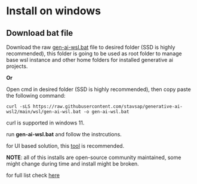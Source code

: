 # Install on windows

## Download bat file

Download the raw [gen-ai-wsl.bat](https://github.com/stavsap/generative-ai-wsl2/blob/main/wsl/gen-ai-wsl.bat) file to desired folder (SSD is highly recommended), this folder is going to be used as root folder to manage base wsl instance and other home folders for installed generative ai projects.

**Or**

Open cmd in desired folder (SSD is highly recommended), then copy paste the following command:

``` shell
curl -sLS https://raw.githubusercontent.com/stavsap/generative-ai-wsl2/main/wsl/gen-ai-wsl.bat -o gen-ai-wsl.bat

```
curl is supported in windows 11.

run **gen-ai-wsl.bat** and follow the instrcutions.

for UI based solution, this [tool](https://github.com/bostrot/wsl2-distro-manager) is recommended.

**NOTE**: all of this installs are open-source community maintained, some might change during time and install might be broken.

for full list check [here](https://github.com/stavsap/generative-ai-wsl2)
